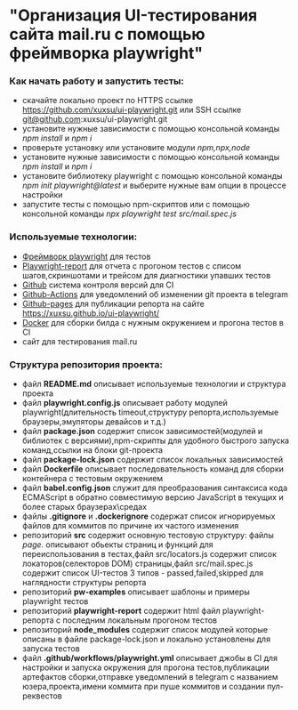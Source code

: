 # "Организация UI-тестирования сайта mail.ru с помощью фреймворка playwright" 

### Как начать работу и запустить тесты:
- скачайте локально проект по HTTPS ссылке https://github.com/xuxsu/ui-playwright.git или SSH ссылке git@github.com:xuxsu/ui-playwright.git
- установите нужные зависимости c помощью консольной команды *npm install* и *npm i*
- проверьте установку или установите модули *npm,npx,node*
- установите нужные зависимости c помощью консольной команды *npm install* и *npm i*
- установите библиотеку playwright c помощью консольной команды *npm init playwright@latest* и выберите нужные вам опции в процессе настройки
- запустите тесты с помощью npm-скриптов или c помощью консольной команды *npx playwright test src/mail.spec.js*

### Используемые технологии:
- [Фреймворк playwright](https://playwright.dev/docs/) для тестов
- [Playwright-report](https://playwright.dev/docs/test-reporters) для отчета с прогоном тестов с списом шагов,скриншотами и трейсом для диагностики упавших тестов
- [Github](https://github.com/) система контроля версий для CI 
- [Github-Actions](https://docs.github.com/ru/actions) для уведомлений об изменении git проекта в telegram
- [Github-pages](https://docs.github.com/ru/pages) для публикации репорта на сайте https://xuxsu.github.io/ui-playwright/
- [Docker](https://docs.docker.com/engine/reference/builder/) для сборки билда с нужным окружением и прогона тестов в CI
- сайт для тестирования mail.ru 

### Структура репозитория проекта:
- файл **README.md** описывает используемые технологии и структура проекта
- файл **playwright.config.js** описывает работу модулей playwright(длительность timeout,структуру репорта,используемые браузеры,эмуляторы девайсов и т.д.)
- файл **package.json** содержит список зависимостей(модулей и библиотек с версиями),npm-скрипты для удобного быстрого запуска команд,ссылки на блоки git-проекта
- файл **package-lock.json** содержит список локальных зависимостей 
- файл **Dockerfile** описывает последовательность команд для сборки контейнера с тестовым окружением
- файл **babel.config.json** служит для преобразования синтаксиса кода ECMAScript в обратно совместимую версию JavaScript в текущих и более старых браузерах\средах
- файлы **.gitignore** и **.dockerignore** содержат список игнорируемых файлов для коммитов по причине их частого изменения
- репозиторий **src** содержит основную тестовую структуру: файлы *page.* описывают обьекты страниц и функций для переиспользования в тестах,файл src/locators.js содержит список локаторов(селекторов DOM) страницы,файл src/mail.spec.js содержит список UI-тестов 3 типов - passed,failed,skipped для наглядности структуры репорта
- репозиторий **pw-examples** описывает шаблоны и примеры playwright тестов
- репозиторий **playwright-report** содержит html файл playwright-репорта с последним локальным прогоном тестов
- репозиторий **node_modules** содержит список модулей которые описаны в файле package-lock.json и локально установлены для запуска тестов
- файл **.github/workflows/playwright.yml** описывает джобы в CI для настройки и запуска окружения для прогона тестов,публикации артефактов сборки,отправке уведомлений в telegram с названием юзера,проекта,имени коммита при пуше коммитов и создании пул-реквестов
